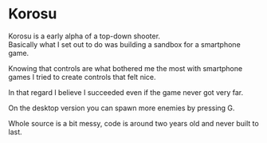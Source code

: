 Korosu
======

Korosu is a early alpha of a top-down shooter.  
Basically what I set out to do was building a sandbox for a smartphone game.  

Knowing that controls are what bothered me the most with smartphone games I tried to create controls that felt nice.  

In that regard I believe I succeeded even if the game never got very far.  

On the desktop version you can spawn more enemies by pressing G.  

Whole source is a bit messy, code is around two years old and never built to last.  
